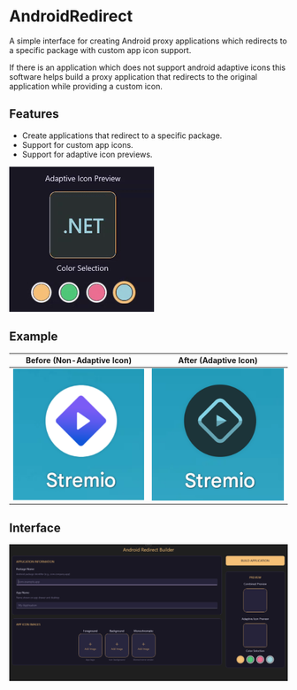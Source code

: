 # AndroidRedirect

A simple interface for creating Android proxy applications which redirects to a specific package with custom app icon support.

If there is an application which does not support android adaptive icons this software helps build a proxy application that redirects to the original application while providing a custom icon.

## Features
- Create applications that redirect to a specific package.
- Support for custom app icons.
- Support for adaptive icon previews.

![Adaptive Icon Preview](./assets/adaptive-icons.gif)

## Example

| Before (Non-Adaptive Icon) | After (Adaptive Icon) |
|:---------------------------:|:---------------------:|
| ![Non-Adaptive Icon](./assets/not-adaptive.png) | ![Adaptive Icon](./assets/adaptive.png) |

## Interface
![Interface Screenshot](./assets/main-screen.png)